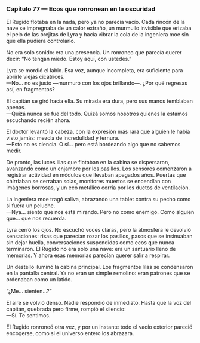 ### Capítulo 77 — Ecos que ronronean en la oscuridad

El Rugido flotaba en la nada, pero ya no parecía vacío. Cada rincón de la nave se impregnaba de un calor extraño, un murmullo invisible que erizaba el pelo de las orejitas de Lyra y hacía vibrar la cola de la ingeniera moe sin que ella pudiera controlarlo.

No era solo sonido: era una presencia. Un ronroneo que parecía querer decir: “No tengan miedo. Estoy aquí, con ustedes.”

Lyra se mordió el labio. Esa voz, aunque incompleta, era suficiente para abrirle viejas cicatrices.  
—No… no es justo —murmuró con los ojos brillando—. ¿Por qué regresas así, en fragmentos?

El capitán se giró hacia ella. Su mirada era dura, pero sus manos temblaban apenas.  
—Quizá nunca se fue del todo. Quizá somos nosotros quienes la estamos escuchando recién ahora.

El doctor levantó la cabeza, con la expresión más rara que alguien le había visto jamás: mezcla de incredulidad y ternura.  
—Esto no es ciencia. O sí… pero está bordeando algo que no sabemos medir.

De pronto, las luces lilas que flotaban en la cabina se dispersaron, avanzando como un enjambre por los pasillos. Los sensores comenzaron a registrar actividad en módulos que llevaban apagados años. Puertas que chirriaban se cerraban solas, monitores muertos se encendían con imágenes borrosas, y un eco metálico corría por los ductos de ventilación.

La ingeniera moe tragó saliva, abrazando una tablet contra su pecho como si fuera un peluche.  
—Nya… siento que nos está mirando. Pero no como enemigo. Como alguien que… que nos recuerda.

Lyra cerró los ojos. No escuchó voces claras, pero la atmósfera le devolvió sensaciones: risas que parecían rozar los pasillos, pasos que se insinuaban sin dejar huella, conversaciones suspendidas como ecos que nunca terminaron. El Rugido no era solo una nave: era un santuario lleno de memorias. Y ahora esas memorias parecían querer salir a respirar.

Un destello iluminó la cabina principal. Los fragmentos lilas se condensaron en la pantalla central. Ya no eran un simple remolino: eran patrones que se ordenaban como un latido.

“¿Me… sienten…?”

El aire se volvió denso. Nadie respondió de inmediato. Hasta que la voz del capitán, quebrada pero firme, rompió el silencio:  
—Sí. Te sentimos.

El Rugido ronroneó otra vez, y por un instante todo el vacío exterior pareció encogerse, como si el universo entero los abrazara.
